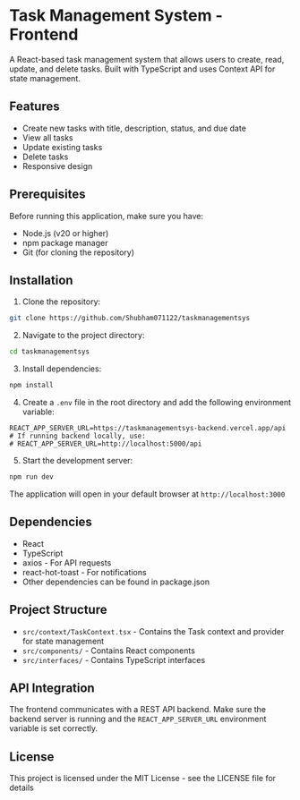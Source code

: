 # Task Management System - Frontend

A React-based task management system that allows users to create, read, update, and delete tasks. Built with TypeScript and uses Context API for state management.

## Features

- Create new tasks with title, description, status, and due date
- View all tasks
- Update existing tasks
- Delete tasks
- Responsive design

## Prerequisites

Before running this application, make sure you have:

- Node.js (v20 or higher)
- npm package manager
- Git (for cloning the repository)

## Installation

1. Clone the repository:
```bash
git clone https://github.com/Shubham071122/taskmanagementsys
```

2. Navigate to the project directory:
```bash
cd taskmanagementsys
```

3. Install dependencies:
```bash
npm install
```

4. Create a `.env` file in the root directory and add the following environment variable:
```env
REACT_APP_SERVER_URL=https://taskmanagementsys-backend.vercel.app/api
# If running backend locally, use:
# REACT_APP_SERVER_URL=http://localhost:5000/api
```

5. Start the development server:
```bash
npm run dev
```

The application will open in your default browser at `http://localhost:3000`

## Dependencies

- React
- TypeScript
- axios - For API requests
- react-hot-toast - For notifications
- Other dependencies can be found in package.json

## Project Structure

- `src/context/TaskContext.tsx` - Contains the Task context and provider for state management
- `src/components/` - Contains React components
- `src/interfaces/` - Contains TypeScript interfaces

## API Integration

The frontend communicates with a REST API backend. Make sure the backend server is running and the `REACT_APP_SERVER_URL` environment variable is set correctly.


## License

This project is licensed under the MIT License - see the LICENSE file for details 